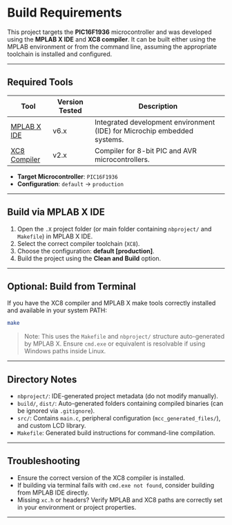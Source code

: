 # Build Requirements

This project targets the **PIC16F1936** microcontroller and was developed using the **MPLAB X IDE** and **XC8 compiler**. It can be built either using the MPLAB environment or from the command line, assuming the appropriate toolchain is installed and configured.

---

## Required Tools

| Tool             | Version Tested | Description                                                                 |
|------------------|----------------|-----------------------------------------------------------------------------|
| [MPLAB X IDE]    | v6.x           | Integrated development environment (IDE) for Microchip embedded systems.    |
| [XC8 Compiler]   | v2.x           | Compiler for 8-bit PIC and AVR microcontrollers.                            |

- **Target Microcontroller**: `PIC16F1936`
- **Configuration**: `default` → `production`

[MPLAB X IDE]: https://www.microchip.com/en-us/tools-resources/develop/mplab-x-ide
[XC8 Compiler]: https://www.microchip.com/en-us/tools-resources/develop/mplab-xc-compilers

---

## Build via MPLAB X IDE

1. Open the `.X` project folder (or main folder containing `nbproject/` and `Makefile`) in MPLAB X IDE.
2. Select the correct compiler toolchain (`XC8`).
3. Choose the configuration: **default [production]**.
4. Build the project using the **Clean and Build** option.

---

## Optional: Build from Terminal

If you have the XC8 compiler and MPLAB X make tools correctly installed and available in your system PATH:

```bash
make
```

> Note: This uses the `Makefile` and `nbproject/` structure auto-generated by MPLAB X. Ensure `cmd.exe` or equivalent is resolvable if using Windows paths inside Linux.

---

## Directory Notes

- `nbproject/`: IDE-generated project metadata (do not modify manually).
- `build/`, `dist/`: Auto-generated folders containing compiled binaries (can be ignored via `.gitignore`).
- `src/`: Contains `main.c`, peripheral configuration (`mcc_generated_files/`), and custom LCD library.
- `Makefile`: Generated build instructions for command-line compilation.

---

## Troubleshooting

- Ensure the correct version of the XC8 compiler is installed.
- If building via terminal fails with `cmd.exe not found`, consider building from MPLAB IDE directly.
- Missing `xc.h` or headers? Verify MPLAB and XC8 paths are correctly set in your environment or project properties.

---
